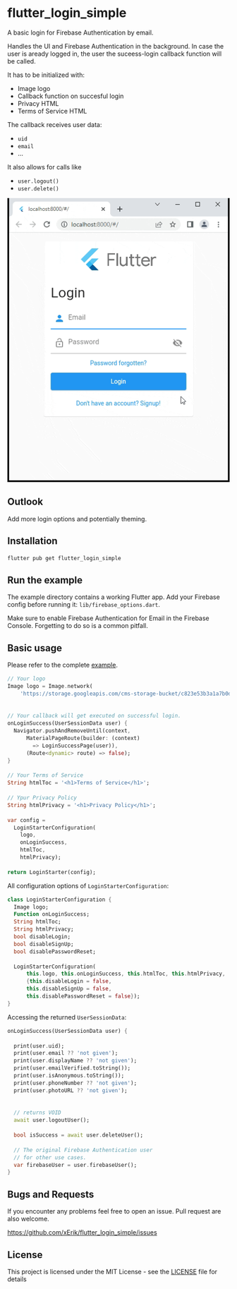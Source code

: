 # flutter_login_simple

A basic login for Firebase Authentication by email.

Handles the UI and Firebase Authentication in the background. In case the user is aready logged in, the user the suceess-login callback function will be called.

It has to be initialized with:

- Image logo
- Callback function on succesful login
- Privacy HTML
- Terms of Service HTML

The callback receives user data:
- `uid`
- `email`
-  ...

It also allows for calls like 
- `user.logout()`
- `user.delete()`



![Demo](assets/demo.gif "Demo")

## Outlook

Add more login options and potentially theming.

## Installation

`flutter pub get flutter_login_simple`


## Run the example

The example directory contains a working Flutter app. Add your Firebase config before running it: `lib/firebase_options.dart`.

Make sure to enable Firebase Authentication for Email in the Firebase Console. Forgetting to do so is a common pitfall.

## Basic usage

Please refer to the complete [example](example/example.md). 


```dart
// Your logo
Image logo = Image.network(
    'https://storage.googleapis.com/cms-storage-bucket/c823e53b3a1a7b0d36a9.png');


// Your callback will get executed on successful login.
onLoginSuccess(UserSessionData user) {
  Navigator.pushAndRemoveUntil(context,
      MaterialPageRoute(builder: (context) 
        => LoginSuccessPage(user)),
      (Route<dynamic> route) => false);
}

// Your Terms of Service
String htmlToc = '<h1>Terms of Service</h1>';

// Ypur Privacy Policy
String htmlPrivacy = '<h1>Privacy Policy</h1>';

var config =
  LoginStarterConfiguration(
    logo, 
    onLoginSuccess, 
    htmlToc, 
    htmlPrivacy);

return LoginStarter(config);
```

All configuration options of `LoginStarterConfiguration`:

```dart
class LoginStarterConfiguration {
  Image logo;
  Function onLoginSuccess;
  String htmlToc;
  String htmlPrivacy;
  bool disableLogin;
  bool disableSignUp;
  bool disablePasswordReset;

  LoginStarterConfiguration(
      this.logo, this.onLoginSuccess, this.htmlToc, this.htmlPrivacy,
      {this.disableLogin = false,
      this.disableSignUp = false,
      this.disablePasswordReset = false});
}
```

Accessing the returned `UserSessionData`:

```dart
onLoginSuccess(UserSessionData user) {

  print(user.uid);
  print(user.email ?? 'not given');
  print(user.displayName ?? 'not given');
  print(user.emailVerified.toString());
  print(user.isAnonymous.toString());
  print(user.phoneNumber ?? 'not given');
  print(user.photoURL ?? 'not given');


  // returns VOID
  await user.logoutUser(); 

  bool isSuccess = await user.deleteUser();

  // The original Firebase Authentication user 
  // for other use cases.
  var firebaseUser = user.firebaseUser();
}
```

## Bugs and Requests

If you encounter any problems feel free to open an issue. Pull request are also welcome.

https://github.com/xErik/flutter_login_simple/issues

## License

This project is licensed under the MIT License - see the [LICENSE](LICENSE) file for details